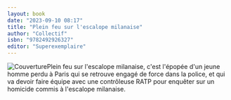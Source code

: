 ```yaml
---
layout: book
date: "2023-09-10 08:17"
title: "Plein feu sur l'escalope milanaise"
author: "Collectif"
isbn: "9782492926327"
editor: "Superexemplaire"
---
```

![Couverture](/img/9782492926327.jpg)Plein feu sur l'escalope milanaise, c'est l'épopée d'un jeune homme perdu à Paris qui se retrouve engagé de force dans la police, et qui va devoir faire équipe avec une contrôleuse RATP pour enquêter sur un homicide commis à l'escalope milanaise.